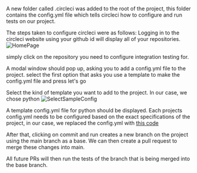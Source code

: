 A new folder called .circleci was added to the root of the project, this folder contains the config.yml file which tells circleci how to configure and run tests on our project.

The steps taken to configure circleci were as follows:
Logging in to the circleci website using your github id will display all of your repositories.
![HomePage](https://user-images.githubusercontent.com/85993939/136358611-b161e85e-1778-4e15-bb70-6374e36b2e47.JPG)

simply click on the repository you need to configure integration testing for.

A modal window should pop up, asking you to add a config.yml file to the project. select the first option that asks you use a template to make the config.yml file and press let's go

Select the kind of template you want to add to the project. In our case, we chose python
![SelectSampleConfig](https://user-images.githubusercontent.com/85993939/136359408-efc8b7f7-e7e7-467a-8bdb-cb8d53973fc3.JPG)

A template config.yml file for python should be displayed. Each projects config.yml needs to be configured based on the exact specifications of the project, in our case, we replaced the config.yml with [this code](https://github.com/RizwanNiazFolio3/locallibrary/blob/eed49e695f6affe124ab2957477999bacc88f848/.circleci/config.yml)

After that, clicking on commit and run creates a new branch on the project using the main branch as a base. We can then create a pull request to merge these changes into main.

All future PRs will then run the tests of the branch that is being merged into the base branch.
